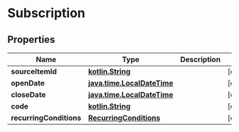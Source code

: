 # Subscription

## Properties
Name | Type | Description | Notes
------------ | ------------- | ------------- | -------------
**sourceItemId** | [**kotlin.String**](.md) |  |  [optional]
**openDate** | [**java.time.LocalDateTime**](java.time.LocalDateTime.md) |  |  [optional]
**closeDate** | [**java.time.LocalDateTime**](java.time.LocalDateTime.md) |  |  [optional]
**code** | [**kotlin.String**](.md) |  |  [optional]
**recurringConditions** | [**RecurringConditions**](RecurringConditions.md) |  |  [optional]
